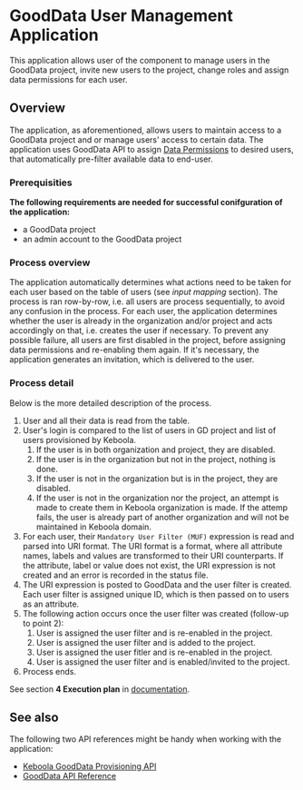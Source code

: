 # GoodData User Management Application

This application allows user of the component to manage users in the GoodData project, invite new users to the project, change roles and assign data permissions for each user.

## Overview

The application, as aforementioned, allows users to maintain access to a GoodData project and or manage users' access to certain data. The application uses GoodData API to assign [Data Permissions](https://help.gooddata.com/display/doc/Data+Permissions) to desired users, that automatically pre-filter available data to end-user.

### Prerequisities

**The following requirements are needed for successful conifguration of the application:**

* a GoodData project
* an admin account to the GoodData project

### Process overview

The application automatically determines what actions need to be taken for each user based on the table of users (see *input mapping* section). The process is ran row-by-row, i.e. all users are process sequentially, to avoid any confusion in the process. For each user, the application determines whether the user is already in the organization and/or project and acts accordingly on that, i.e. creates the user if necessary. To prevent any possible failure, all users are first disabled in the project, before assigning data permissions and re-enabling them again. If it's necessary, the application generates an invitation, which is delivered to the user.

### Process detail

Below is the more detailed description of the process.

1. User and all their data is read from the table.
2. User's login is compared to the list of users in GD project and list of users provisioned by Keboola.
   1. If the user is in both organization and project, they are disabled.
   2. If the user is in the organization but not in the project, nothing is done.
   3. If the user is not in the organization but is in the project, they are disabled.
   4. If the user is not in the organization nor the project, an attempt is made to create them in Keboola organization is made. If the attemp fails, the user is already part of another organization and will not be maintained in Keboola domain.
3. For each user, their `Mandatory User Filter (MUF)` expression is read and parsed into URI format. The URI format is a format, where all attribute names, labels and values are transformed to their URI counterparts. If the attribute, label or value does not exist, the URI expression is not created and an error is recorded in the status file.
4. The URI expression is posted to GoodData and the user filter is created. Each user filter is assigned unique ID, which is then passed on to users as an attribute.
5. The following action occurs once the user filter was created (follow-up to point 2):
   1. User is assigned the user filter and is re-enabled in the project.
   2. User is assigned the user filter and is added to the project.
   3. User is assigned the user fitler and is re-enabled in the project.
   4. User is assigned the user filter and is enabled/invited to the project.
6. Process ends.

See section **4 Execution plan** in [documentation](https://bitbucket.org/kds_consulting_team/kds-team.app-gd-user-management/src/master/README.md).

## See also

The following two API references might be handy when working with the application:

* [Keboola GoodData Provisioning API](https://keboolagooddataprovisioning.docs.apiary.io/)
* [GoodData API Reference](https://help.gooddata.com/display/API/API+Reference)